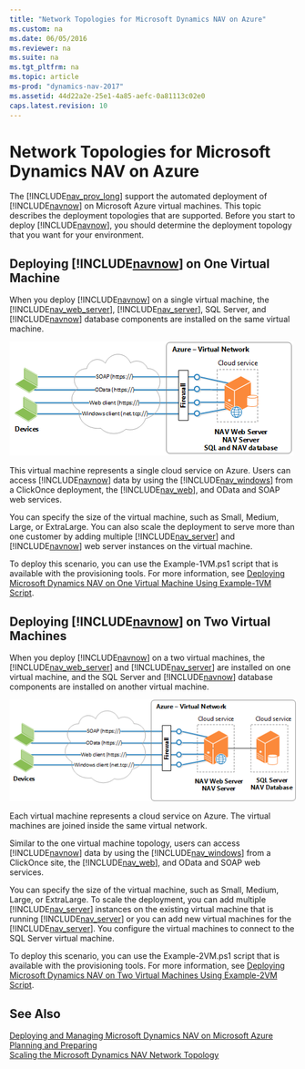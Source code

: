 ```yaml
---
title: "Network Topologies for Microsoft Dynamics NAV on Azure"
ms.custom: na
ms.date: 06/05/2016
ms.reviewer: na
ms.suite: na
ms.tgt_pltfrm: na
ms.topic: article
ms-prod: "dynamics-nav-2017"
ms.assetid: 44d22a2e-25e1-4a85-aefc-0a81113c02e0
caps.latest.revision: 10
---
```

# Network Topologies for Microsoft Dynamics NAV on Azure
The [!INCLUDE[nav_prov_long](includes/nav_prov_long_md.md)] support the automated deployment of [!INCLUDE[navnow](includes/navnow_md.md)] on Microsoft Azure virtual machines. This topic describes the deployment topologies that are supported. Before you start to deploy [!INCLUDE[navnow](includes/navnow_md.md)], you should determine the deployment topology that you want for your environment.  
  
## Deploying [!INCLUDE[navnow](includes/navnow_md.md)] on One Virtual Machine  
 When you deploy [!INCLUDE[navnow](includes/navnow_md.md)] on a single virtual machine, the [!INCLUDE[nav_web_server](includes/nav_web_server_md.md)], [!INCLUDE[nav_server](includes/nav_server_md.md)], SQL Server, and [!INCLUDE[navnow](includes/navnow_md.md)] database components are installed on the same virtual machine.  
  
 ![NAV topology on one Azure virtual machine](media/NAV_Azure_1VM_Topology_Overview.png "NAV\_Azure\_1VM\_Topology\_Overview")  
  
 This virtual machine represents a single cloud service on Azure. Users can access [!INCLUDE[navnow](includes/navnow_md.md)] data by using the [!INCLUDE[nav_windows](includes/nav_windows_md.md)] from a ClickOnce deployment, the [!INCLUDE[nav_web](includes/nav_web_md.md)], and OData and SOAP web services.  
  
 You can specify the size of the virtual machine, such as Small, Medium, Large, or ExtraLarge. You can also scale the deployment to serve more than one customer by adding multiple [!INCLUDE[nav_server](includes/nav_server_md.md)] and [!INCLUDE[navnow](includes/navnow_md.md)] web server instances on the virtual machine.  
  
 To deploy this scenario, you can use the Example\-1VM.ps1 script that is available with the provisioning tools. For more information, see [Deploying Microsoft Dynamics NAV on One Virtual Machine Using Example\-1VM Script](Deploying-Microsoft-Dynamics-NAV-on-One-Virtual-Machine-Using-Example-1VM-Script.md).  
  
## Deploying [!INCLUDE[navnow](includes/navnow_md.md)] on Two Virtual Machines  
 When you deploy [!INCLUDE[navnow](includes/navnow_md.md)] on a two virtual machines, the [!INCLUDE[nav_web_server](includes/nav_web_server_md.md)] and [!INCLUDE[nav_server](includes/nav_server_md.md)] are installed on one virtual machine, and the SQL Server and [!INCLUDE[navnow](includes/navnow_md.md)] database components are installed on another virtual machine.  
  
 ![NAV topology on two Azure virtual machines](media/NAV_Azure_2VM_Topology_Overview.png "NAV\_Azure\_2VM\_Topology\_Overview")  
  
 Each virtual machine represents a cloud service on Azure. The virtual machines are joined inside the same virtual network.  
  
 Similar to the one virtual machine topology, users can access [!INCLUDE[navnow](includes/navnow_md.md)] data by using the [!INCLUDE[nav_windows](includes/nav_windows_md.md)] from a ClickOnce site, the [!INCLUDE[nav_web](includes/nav_web_md.md)], and OData and SOAP web services.  
  
 You can specify the size of the virtual machine, such as Small, Medium, Large, or ExtraLarge. To scale the deployment, you can add multiple [!INCLUDE[nav_server](includes/nav_server_md.md)] instances on the existing virtual machine that is running [!INCLUDE[nav_server](includes/nav_server_md.md)] or you can add new virtual machines for the [!INCLUDE[nav_server](includes/nav_server_md.md)]. You configure the virtual machines to connect to the SQL Server virtual machine.  
  
 To deploy this scenario, you can use the Example\-2VM.ps1 script that is available with the provisioning tools. For more information, see [Deploying Microsoft Dynamics NAV on Two Virtual Machines Using Example\-2VM Script](Deploying-Microsoft-Dynamics-NAV-on-Two-Virtual-Machines-Using-Example-2VM-Script.md).  
  
## See Also  
 [Deploying and Managing Microsoft Dynamics NAV on Microsoft Azure](Deploying-and-Managing-Microsoft-Dynamics-NAV-on-Microsoft-Azure.md)   
 [Planning and Preparing](Planning-and-Preparing.md)   
 [Scaling the Microsoft Dynamics NAV Network Topology](Scaling-the-Microsoft-Dynamics-NAV-Network-Topology.md)